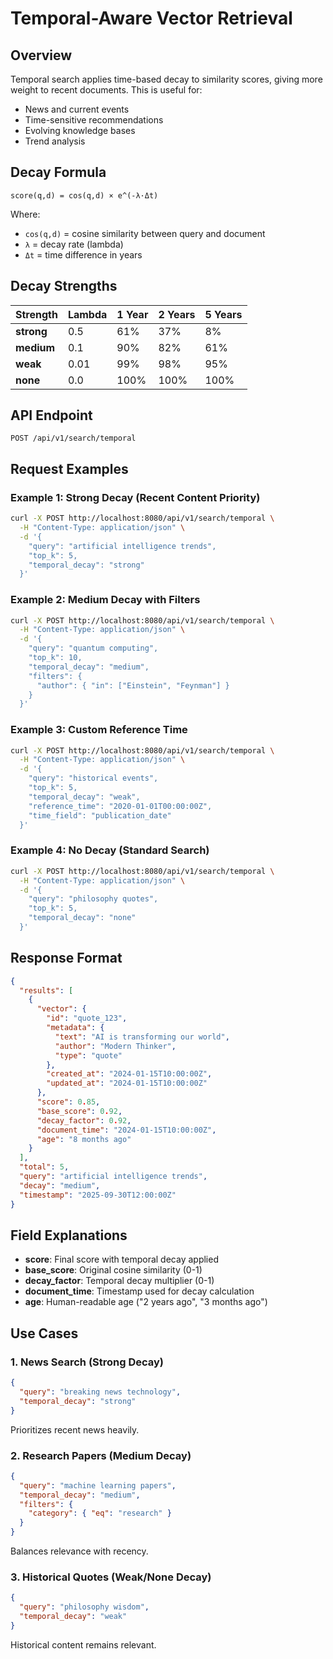 # Temporal-Aware Vector Retrieval

## Overview

Temporal search applies time-based decay to similarity scores, giving more weight to recent documents. This is useful for:
- News and current events
- Time-sensitive recommendations
- Evolving knowledge bases
- Trend analysis

## Decay Formula

```
score(q,d) = cos(q,d) × e^(-λ·Δt)
```

Where:
- `cos(q,d)` = cosine similarity between query and document
- `λ` = decay rate (lambda)
- `Δt` = time difference in years

## Decay Strengths

| Strength | Lambda | 1 Year | 2 Years | 5 Years |
|----------|--------|--------|---------|---------|
| **strong** | 0.5 | 61% | 37% | 8% |
| **medium** | 0.1 | 90% | 82% | 61% |
| **weak** | 0.01 | 99% | 98% | 95% |
| **none** | 0.0 | 100% | 100% | 100% |

## API Endpoint

```
POST /api/v1/search/temporal
```

## Request Examples

### Example 1: Strong Decay (Recent Content Priority)

```bash
curl -X POST http://localhost:8080/api/v1/search/temporal \
  -H "Content-Type: application/json" \
  -d '{
    "query": "artificial intelligence trends",
    "top_k": 5,
    "temporal_decay": "strong"
  }'
```

### Example 2: Medium Decay with Filters

```bash
curl -X POST http://localhost:8080/api/v1/search/temporal \
  -H "Content-Type: application/json" \
  -d '{
    "query": "quantum computing",
    "top_k": 10,
    "temporal_decay": "medium",
    "filters": {
      "author": { "in": ["Einstein", "Feynman"] }
    }
  }'
```

### Example 3: Custom Reference Time

```bash
curl -X POST http://localhost:8080/api/v1/search/temporal \
  -H "Content-Type: application/json" \
  -d '{
    "query": "historical events",
    "top_k": 5,
    "temporal_decay": "weak",
    "reference_time": "2020-01-01T00:00:00Z",
    "time_field": "publication_date"
  }'
```

### Example 4: No Decay (Standard Search)

```bash
curl -X POST http://localhost:8080/api/v1/search/temporal \
  -H "Content-Type: application/json" \
  -d '{
    "query": "philosophy quotes",
    "top_k": 5,
    "temporal_decay": "none"
  }'
```

## Response Format

```json
{
  "results": [
    {
      "vector": {
        "id": "quote_123",
        "metadata": {
          "text": "AI is transforming our world",
          "author": "Modern Thinker",
          "type": "quote"
        },
        "created_at": "2024-01-15T10:00:00Z",
        "updated_at": "2024-01-15T10:00:00Z"
      },
      "score": 0.85,
      "base_score": 0.92,
      "decay_factor": 0.92,
      "document_time": "2024-01-15T10:00:00Z",
      "age": "8 months ago"
    }
  ],
  "total": 5,
  "query": "artificial intelligence trends",
  "decay": "medium",
  "timestamp": "2025-09-30T12:00:00Z"
}
```

## Field Explanations

- **score**: Final score with temporal decay applied
- **base_score**: Original cosine similarity (0-1)
- **decay_factor**: Temporal decay multiplier (0-1)
- **document_time**: Timestamp used for decay calculation
- **age**: Human-readable age ("2 years ago", "3 months ago")

## Use Cases

### 1. News Search (Strong Decay)
```json
{
  "query": "breaking news technology",
  "temporal_decay": "strong"
}
```
Prioritizes recent news heavily.

### 2. Research Papers (Medium Decay)
```json
{
  "query": "machine learning papers",
  "temporal_decay": "medium",
  "filters": {
    "category": { "eq": "research" }
  }
}
```
Balances relevance with recency.

### 3. Historical Quotes (Weak/None Decay)
```json
{
  "query": "philosophy wisdom",
  "temporal_decay": "weak"
}
```
Historical content remains relevant.
